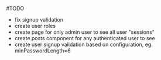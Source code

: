 #TODO

- fix signup validation
- create user roles
- create page for only admin user to see all user "sessions"
- create posts component for any authenticated user to see
- create user signup validation based on configuration, eg. minPasswordLength=6